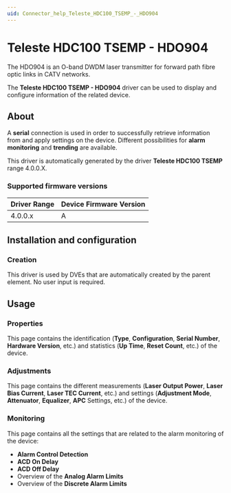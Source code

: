 ```yaml
---
uid: Connector_help_Teleste_HDC100_TSEMP_-_HDO904
---
```


# Teleste HDC100 TSEMP - HDO904

The HDO904 is an O-band DWDM laser transmitter for forward path fibre optic links in CATV networks.

The **Teleste HDC100 TSEMP - HDO904** driver can be used to display and configure information of the related device.

## About

A **serial** connection is used in order to successfully retrieve information from and apply settings on the device. Different possibilities for **alarm monitoring** and **trending** are available.

This driver is automatically generated by the driver **Teleste HDC100 TSEMP** range 4.0.0.X.

### Supported firmware versions

| **Driver Range** | **Device Firmware Version** |
|------------------|-----------------------------|
| 4.0.0.x          | A                           |

## Installation and configuration

### Creation

This driver is used by DVEs that are automatically created by the parent element. No user input is required.

## Usage

### Properties

This page contains the identification (**Type**, **Configuration**, **Serial Number**, **Hardware Version**, etc.) and statistics (**Up Time**, **Reset Count**, etc.) of the device.

### Adjustments

This page contains the different measurements (**Laser Output Power**, **Laser Bias Current**, **Laser TEC Current**, etc.) and settings (**Adjustment Mode**, **Attenuator**, **Equalizer**, **APC** Settings, etc.) of the device.

### Monitoring

This page contains all the settings that are related to the alarm monitoring of the device:

- **Alarm Control Detection**
- **ACD On Delay**
- **ACD Off Delay**
- Overview of the **Analog Alarm Limits**
- Overview of the **Discrete Alarm Limits**
